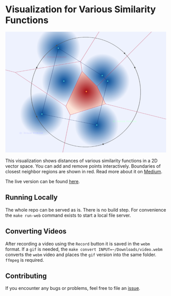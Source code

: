 # Visualization for Various Similarity Functions

[![The euclidean distance forming voronoi regions.](media/thumbnail.png)](https://josuakrause.github.io/searchspace/)

This visualization shows distances of various similarity functions in a 2D vector space.
You can add and remove points interactively. Boundaries of closest neighbor regions are shown in red.
Read more about it on [Medium](https://medium.com/@josua.krause/aff7667da6cc?source=friends_link&sk=1a7e02ec41f35b625fe5eb08da8623cb).

The live version can be found [here](https://josuakrause.github.io/searchspace/).

## Running Locally

The whole repo can be served as is. There is no build step.
For convenience the `make run-web` command exists to start a local file server.

## Converting Videos

After recording a video using the `Record` button it is saved in the `webm` format.
If a `gif` is needed, the `make convert INPUT=~/Downloads/video.webm` converts the
`webm` video and places the `gif` version into the same folder. `ffmpeg` is required.

## Contributing

If you encounter any bugs or problems, feel free to file an [issue](https://github.com/JosuaKrause/searchspace/issues).

